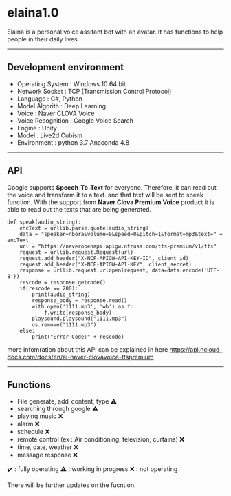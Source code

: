 # elaina1.0
Elaina is a personal voice assitant bot with an avatar. 
It has functions to help people in their daily lives.

---------------------------------------------------------------------

## Development environment
- Operating System : Windows 10 64 bit
- Network Socket : TCP (Transmission Control Protocol)
- Language : C#, Python
- Model Algorith : Deep Learning
- Voice : Naver CLOVA Voice
- Voice Recognition : Google Voice Search
- Engine : Unity
- Model : Live2d Cubism
- Environment : python 3.7 Anaconda 4.8

---------------------------------------------------------------------

## API
Google supports **Speech-To-Text** for everyone. Therefore, it can read out the voice and transform it to a text.
and that text will be sent to speak function.
With the support from **Naver Clova Premium Voice** product it is able to read out the texts that are being generated.


    def speak(audio_string):
        encText = urllib.parse.quote(audio_string)
        data = "speaker=nbora&volume=0&speed=0&pitch=1&format=mp3&text=" + encText
        url = "https://naveropenapi.apigw.ntruss.com/tts-premium/v1/tts"
        request = urllib.request.Request(url)
        request.add_header("X-NCP-APIGW-API-KEY-ID", client_id)
        request.add_header("X-NCP-APIGW-API-KEY", client_secret)
        response = urllib.request.urlopen(request, data=data.encode('UTF-8'))
        rescode = response.getcode()
        if(rescode == 200):
            print(audio_string)
            response_body = response.read()
            with open('1111.mp3', 'wb') as f:
                f.write(response_body)
            playsound.playsound("1111.mp3")
            os.remove("1111.mp3")
        else:
            print("Error Code:" + rescode)

more infomration about this API can be explained in here https://api.ncloud-docs.com/docs/en/ai-naver-clovavoice-ttspremium

---------------------------------------------------------------------

## Functions

- File generate, add_content, type :warning:
- searching through google :warning:
- playing music :x:
- alarm :x:
- schedule :x:
- remote control (ex : Air conditioning, television, curtains) :x:
- time, date, weather :x:
- message response :x:

:heavy_check_mark: : fully operating :warning: : working in progress :x: : not operating

There will be further updates on the fucntion.

